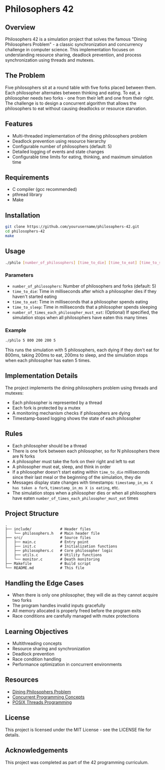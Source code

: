 # Philosophers 42

## Overview
Philosophers 42 is a simulation project that solves the famous "Dining Philosophers Problem" - a classic synchronization and concurrency challenge in computer science. This implementation focuses on understanding resource sharing, deadlock prevention, and process synchronization using threads and mutexes.

## The Problem
Five philosophers sit at a round table with five forks placed between them. Each philosopher alternates between thinking and eating. To eat, a philosopher needs two forks - one from their left and one from their right. The challenge is to design a concurrent algorithm that allows the philosophers to eat without causing deadlocks or resource starvation.

## Features
- Multi-threaded implementation of the dining philosophers problem
- Deadlock prevention using resource hierarchy
- Configurable number of philosophers (default: 5)
- Detailed logging of events and state changes
- Configurable time limits for eating, thinking, and maximum simulation time

## Requirements
- C compiler (gcc recommended)
- pthread library
- Make

## Installation
```bash
git clone https://github.com/yourusername/philosophers-42.git
cd philosophers-42
make
```

## Usage
```bash
./philo [number_of_philosophers] [time_to_die] [time_to_eat] [time_to_sleep] [optional: number_of_times_each_philosopher_must_eat]
```

### Parameters
- `number_of_philosophers`: Number of philosophers and forks (default: 5)
- `time_to_die`: Time in milliseconds after which a philosopher dies if they haven't started eating
- `time_to_eat`: Time in milliseconds that a philosopher spends eating
- `time_to_sleep`: Time in milliseconds that a philosopher spends sleeping
- `number_of_times_each_philosopher_must_eat`: (Optional) If specified, the simulation stops when all philosophers have eaten this many times

### Example
```bash
./philo 5 800 200 200 5
```
This runs the simulation with 5 philosophers, each dying if they don't eat for 800ms, taking 200ms to eat, 200ms to sleep, and the simulation stops when each philosopher has eaten 5 times.

## Implementation Details
The project implements the dining philosophers problem using threads and mutexes:

- Each philosopher is represented by a thread
- Each fork is protected by a mutex
- A monitoring mechanism checks if philosophers are dying
- Timestamp-based logging shows the state of each philosopher

## Rules
- Each philosopher should be a thread
- There is one fork between each philosopher, so for N philosophers there are N forks
- A philosopher must take the fork on their right and left to eat
- A philosopher must eat, sleep, and think in order
- If a philosopher doesn't start eating within `time_to_die` milliseconds since their last meal or the beginning of the simulation, they die
- Messages display state changes with timestamps: `timestamp_in_ms X has taken a fork`, `timestamp_in_ms X is eating`, etc.
- The simulation stops when a philosopher dies or when all philosophers have eaten `number_of_times_each_philosopher_must_eat` times

## Project Structure
```
.
├── include/             # Header files
│   └── philosophers.h   # Main header file
├── src/                 # Source files
│   ├── main.c           # Entry point
│   ├── init.c           # Initialization functions
│   ├── philosophers.c   # Core philosopher logic
│   ├── utils.c          # Utility functions
│   └── monitor.c        # Death monitoring
├── Makefile             # Build script
└── README.md            # This file
```

## Handling the Edge Cases
- When there is only one philosopher, they will die as they cannot acquire two forks
- The program handles invalid inputs gracefully
- All memory allocated is properly freed before the program exits
- Race conditions are carefully managed with mutex protections

## Learning Objectives
- Multithreading concepts
- Resource sharing and synchronization
- Deadlock prevention
- Race condition handling
- Performance optimization in concurrent environments

## Resources
- [Dining Philosophers Problem](https://en.wikipedia.org/wiki/Dining_philosophers_problem)
- [Concurrent Programming Concepts](https://www.cs.cmu.edu/~410/)
- [POSIX Threads Programming](https://computing.llnl.gov/tutorials/pthreads/)

## License
This project is licensed under the MIT License - see the LICENSE file for details.

## Acknowledgements
This project was completed as part of the 42 programming curriculum.
